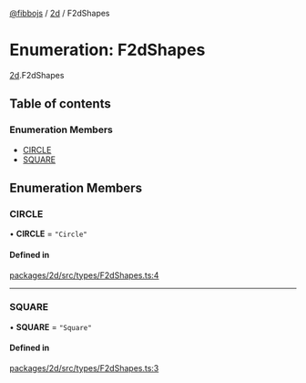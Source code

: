 [@fibbojs](/api/index)  / [2d](/api/modules/2d_src) / F2dShapes

# Enumeration: F2dShapes

[2d](/api/modules/2d_src).F2dShapes

## Table of contents

### Enumeration Members

- [CIRCLE](2d_src.F2dShapes.md#circle)
- [SQUARE](2d_src.F2dShapes.md#square)

## Enumeration Members

### CIRCLE

• **CIRCLE** = ``"Circle"``

#### Defined in

[packages/2d/src/types/F2dShapes.ts:4](https://github.com/fibbojs/fibbo/blob/9584d07c63ad13d7f8125433d0b79fffa747f5c1/packages/2d/src/types/F2dShapes.ts#L4)

___

### SQUARE

• **SQUARE** = ``"Square"``

#### Defined in

[packages/2d/src/types/F2dShapes.ts:3](https://github.com/fibbojs/fibbo/blob/9584d07c63ad13d7f8125433d0b79fffa747f5c1/packages/2d/src/types/F2dShapes.ts#L3)
